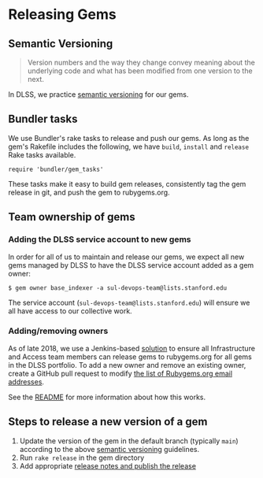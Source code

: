 # Releasing Gems

## Semantic Versioning

> Version numbers and the way they change convey meaning about the underlying code and what has been modified from one version to the next.

In DLSS, we practice [semantic versioning](http://semver.org) for our gems.

## Bundler tasks

We use Bundler's rake tasks to release and push our gems. As long as the gem's Rakefile includes the following,
we have `build`, `install` and `release` Rake tasks available.

```
require 'bundler/gem_tasks'
```

These tasks make it easy to build gem releases, consistently tag the gem release in git, and push the gem to rubygems.org.

## Team ownership of gems

### Adding the DLSS service account to new gems

In order for all of us to maintain and release our gems, we expect all new gems managed by DLSS to have the DLSS service account added as a gem owner:

```console
$ gem owner base_indexer -a sul-devops-team@lists.stanford.edu
```

The service account (`sul-devops-team@lists.stanford.edu`) will ensure we all have access to our collective work.

### Adding/removing owners

As of late 2018, we use a Jenkins-based [solution](https://github.com/sul-dlss/rubygem-update-scripts) to ensure all Infrastructure and Access team members can release gems to rubygems.org for all gems in the DLSS portfolio. To add a new owner and remove an existing owner, create a GitHub pull request to modify [the list of Rubygems.org email addresses](https://github.com/sul-dlss/rubygem-update-scripts/blob/master/rubygems-emails.txt).

See the [README](https://github.com/sul-dlss/rubygem-update-scripts/blob/master/README.md) for more information about how this works.

## Steps to release a new version of a gem

1. Update the version of the gem in the default branch (typically `main`) according to the above [semantic versioning](http://semver.org) guidelines.
1. Run `rake release` in the gem directory
1. Add appropriate [release notes and publish the release](https://help.github.com/articles/creating-releases/)
